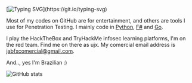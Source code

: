 [![Typing SVG](https://readme-typing-svg.herokuapp.com?font=Fira+Code&pause=1000&color=33B814&random=false&width=435&lines=Hey+you!%2C+my+name+is+Jabes;A.K.A+UJX+(ujxz);Welcome+to+my+github!)](https://git.io/typing-svg)

Most of my codes on GitHub are for entertainment, and others are tools I use for Penetration Testing. I mainly code in [Python](https://www.python.org/), [F#](https://fsharp.org/) and [Go](https://golang.org/). 

I play the HackTheBox and TryHackMe infosec learning platforms, I'm on the red team. Find me on there as ujx. My comercial email address is [jabfxcomercial@gmail.com](mailto:jabfxcomercial@gmail.com).

And.., yes I'm Brazilian :)

![GitHub stats](https://github-readme-stats.vercel.app/api?username=ujxz&count_private=true&show_icons=true&theme=chartreuse-dark)
